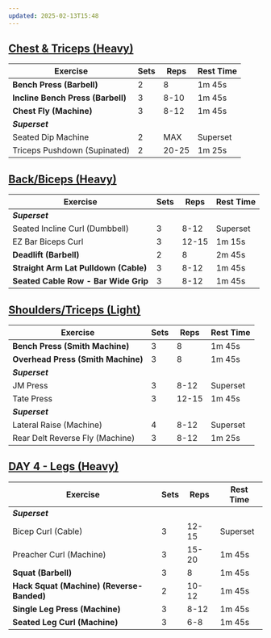 ```yaml
---
updated: 2025-02-13T15:48
---
```


## [Chest & Triceps (Heavy)](https://hevy.com/routine/l9LhKQJMxpO)

| Exercise                          | Sets | Reps  | Rest Time |
| --------------------------------- | ---- | ----- | --------- |
| **Bench Press (Barbell)**         | 2    | 8     | 1m 45s    |
| **Incline Bench Press (Barbell)** | 3    | 8-10  | 1m 45s    |
| **Chest Fly (Machine)**           | 3    | 8-12  | 1m 45s    |
| ***Superset***                    |      |       |           |
| Seated Dip Machine                | 2    | MAX   | Superset  |
| Triceps Pushdown (Supinated)      | 2    | 20-25 | 1m 25s    |

## [Back/Biceps (Heavy)](https://hevy.com/routine/Jgf3U78rTwh)

| Exercise                              | Sets | Reps  | Rest Time |
| ------------------------------------- | ---- | ----- | --------- |
| ***Superset***                        |      |       |           |
| Seated Incline Curl (Dumbbell)        | 3    | 8-12  | Superset  |
| EZ Bar Biceps Curl                    | 3    | 12-15 | 1m 15s    |
| **Deadlift (Barbell)**                | 2    | 8     | 2m 45s    |
| **Straight Arm Lat Pulldown (Cable)** | 3    | 8-12  | 1m 45s    |
| **Seated Cable Row - Bar Wide Grip**  | 3    | 8-12  | 1m 45s    |

## [Shoulders/Triceps (Light)](https://hevy.com/routine/M4NPfEdq09P)

| Exercise                           | Sets | Reps  | Rest Time |
| ---------------------------------- | ---- | ----- | --------- |
| **Bench Press (Smith Machine)**    | 3    | 8     | 1m 45s    |
| **Overhead Press (Smith Machine)** | 3    | 8     | 1m 45s    |
| ***Superset***                     |      |       |           |
| JM Press                           | 3    | 8-12  | Superset  |
| Tate Press                         | 3    | 12-15 | 1m 45s    |
| ***Superset***                     |      |       |           |
| Lateral Raise (Machine)            | 4    | 8-12  | Superset  |
| Rear Delt Reverse Fly (Machine)    | 3    | 8-12  | 1m 25s    |

## [DAY 4 - Legs (Heavy)](https://hevy.com/routine/NEhpM51yyaM)

| Exercise                                  | Sets | Reps  | Rest Time |
| ----------------------------------------- | ---- | ----- | --------- |
| ***Superset***                            |      |       |           |
| Bicep Curl (Cable)                        | 3    | 12-15 | Superset  |
| Preacher Curl (Machine)                   | 3    | 15-20 | 1m 45s    |
| **Squat (Barbell)**                       | 3    | 8     | 1m 45s    |
| **Hack Squat (Machine) (Reverse-Banded)** | 2    | 10-12 | 1m 45s    |
| **Single Leg Press (Machine)**            | 3    | 8-12  | 1m 45s    |
| **Seated Leg Curl (Machine)**             | 3    | 6-8   | 1m 45s    |
